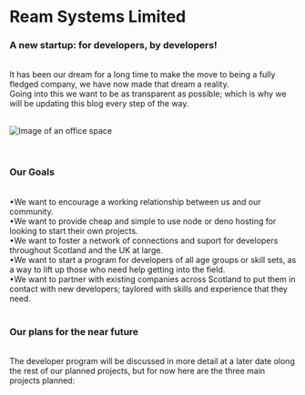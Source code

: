 # Ream Systems Limited #

### A new startup: for developers, by developers! ###

<br> It has been our dream for a long time to make the move to being a fully fledged company, we have now made that dream a reality.<br>
Going into this we want to be as transparent as possible; which is why we will be updating this blog every step of the way. <br><br>


![Image of an office space](https://ream.systems/blog/first_post/images/logo.png)

<br>

### Our Goals ###

<br>•We want to encourage a working relationship between us and our community. <br>
•We want to provide cheap and simple to use node or deno hosting for looking to start their own projects. <br>
•We want to foster a network of connections and suport for developers throughout Scotland and the UK at large. <br>
•We want to start a program for developers of all age groups or skill sets, as a way to lift up those who need help getting into the field. <br>
•We want to partner with existing companies across Scotland to put them in contact with new developers; taylored with skills and experience that they need. <br><br>


### Our plans for the near future ###
<br> The developer program will be discussed in more detail at a later date olong the rest of our planned projects, but for now here are the three main projects planned:<br>